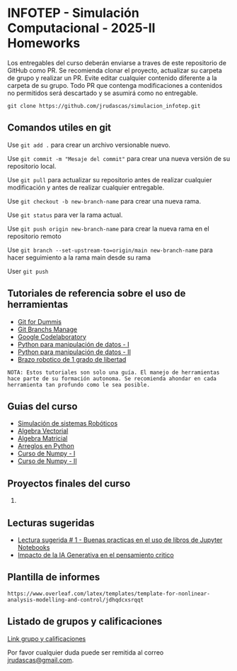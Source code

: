 # INFOTEP - Simulación Computacional - 2025-II Homeworks

Los entregables del curso deberán enviarse a traves de este repositorio de GitHub como PR. Se recomienda clonar el proyecto, actualizar su carpeta de grupo y realizar un PR. Evite editar cualquier contenido diferente a la carpeta de su grupo. Todo PR que contenga modificaciones a contenidos no permitidos será descartado y se asumirá como no entregable.

```
git clone https://github.com/jrudascas/simulacion_infotep.git
```


## Comandos utiles en git

Use `git add .` para crear un archivo versionable nuevo.

Use `git commit -m "Mesaje del commit"` para crear una nueva versión de su repositorio local.

Use `git pull` para actualizar su repositorio antes de realizar cualquier modificación y antes de realizar cualquier entregable.

Use `git checkout -b new-branch-name` para crear una nueva rama.

Use `git status` para ver la rama actual.

Use `git push origin new-branch-name` para crear la nueva rama en el repositorio remoto

Use `git branch --set-upstream-to=origin/main new-branch-name` para hacer seguimiento a la rama main desde su rama

User `git push`


## Tutoriales de referencia sobre el uso de herramientas

- [Git for Dummis](https://www.youtube.com/watch?v=hwP7WQkmECE)
- [Git Branchs Manage](https://www.youtube.com/watch?v=gjKKtQVVCZU)
- [Google Codelaboratory](https://www.youtube.com/watch?v=ZwtDVIVB58A)
- [Python para manipulación de datos - I](https://www.youtube.com/watch?v=ox09Jko1ErM&list=PLGBbVX_WvN7bMwYe7wWV5TZt1a58jTggB)
- [Python para manipulación de datos - II](https://www.youtube.com/watch?v=nYtNq2D-new&list=PLGBbVX_WvN7as_DnOGcpkSsUyXB1G_wqb)
- [Brazo robotico de 1 grado de libertad](https://www.youtube.com/watch?v=Tm4AiS0AY3s&t=292s)


```
NOTA: Estos tutoriales son solo una guía. El manejo de herramientas hace parte de su formación autonoma. Se recomienda ahondar en cada herramienta tan profundo como le sea posible.
```


## Guias del curso
- [Simulación de sistemas Robóticos](https://repositorio.uti.edu.ec/bitstream/123456789/6908/2/Libro%20SIMULACI%C3%93N%20DE%20SISTEMAS%20ROB%C3%93TICOS.pdf)
- [Algebra Vectorial](https://www.youtube.com/watch?v=PquPODE1UBc&pp=ygUXb3BlcmFjaW9uZXMgdmVjdG9yaWFsZXM%3D)
- [Algebra Matricial](https://www.youtube.com/watch?v=RJ96S2Pt3qU&list=PLeySRPnY35dEr2XewNdOjOl7Ft0tLIlKI)
- [Arreglos en Python](https://www.youtube.com/watch?v=97o5ckUHDmo)
- [Curso de Numpy - I](https://www.youtube.com/watch?v=cYm3DBG6KfI)
- [Curso de Numpy - II](https://www.youtube.com/watch?v=G8t7gMgY5JM&list=PLg9145ptuAij_8zYgMeqwOV8ABwRYLuR3)

## Proyectos finales del curso

1. 


## Lecturas sugeridas

- [Lectura sugerida # 1 - Buenas practicas en el uso de libros de Jupyter Notebooks](https://journals.plos.org/ploscompbiol/article/file?id=10.1371/journal.pcbi.1007007&type=printable)
- [Impacto de la IA Generativa en el pensamiento critico](https://drive.google.com/file/d/1w20STqksV6vM4cs3-SnHdftBfOeGqd9G/view?usp=sharing)

## Plantilla de informes

```
https://www.overleaf.com/latex/templates/template-for-nonlinear-analysis-modelling-and-control/jdhqdcxsrqqt
```

## Listado de grupos y calificaciones

[Link grupo y calificaciones](https://docs.google.com/spreadsheets/d/1StpMf-J5jWkpVMUVqzshctOb2adZm4u0ZjLjLuNYKR8/edit?usp=sharing)
 
Por favor cualquier duda puede ser remitida al correo [jrudascas@gmail.com](jrudascas@gmail.com).
